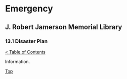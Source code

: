 [0]: ../README.md
[13.1]: disaster-plan.md

# Emergency
## J. Robert Jamerson Memorial Library
### 13.1 Disaster Plan
[< Table of Contents][0]

Information.

[Top][13.1]

